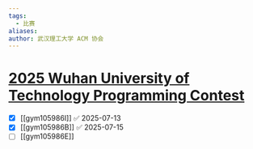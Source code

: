 ```yaml
---
tags:
  - 比赛
aliases: 
author: 武汉理工大学 ACM 协会
---
```

# [2025 Wuhan University of Technology Programming Contest](https://codeforces.com/gym/105986)

- [x] [[gym105986I]] ✅ 2025-07-13
- [x] [[gym105986B]] ✅ 2025-07-15
- [ ] [[gym105986E]]
